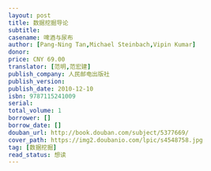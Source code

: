 ```yaml
---
layout: post
title: 数据挖掘导论
subtitle: 
casename: 啤酒与尿布
author: [Pang-Ning Tan,Michael Steinbach,Vipin Kumar]
donor: 
price: CNY 69.00
translator: [范明,范宏建]
publish_company: 人民邮电出版社
publish_version: 
publish_date: 2010-12-10
isbn: 9787115241009
serial: 
total_volume: 1
borrower: []
borrow_date: []
douban_url: http://book.douban.com/subject/5377669/
cover_path: https://img2.doubanio.com/lpic/s4548758.jpg
tag: [数据挖掘]
read_status: 想读
---
```

